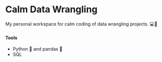 # Calm Data Wrangling
My personal workspace for calm coding of data wrangling projects. :computer::massage:

#### Tools
- Python :snake: and pandas :panda_face:
- SQL
